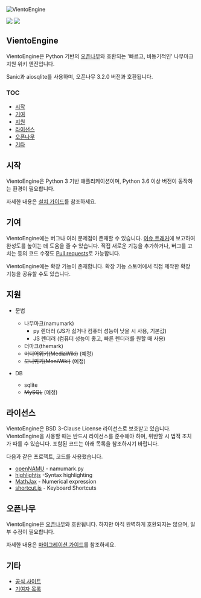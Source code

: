 ![VientoEngine](https://user-images.githubusercontent.com/65072459/103525598-cfb06d00-4ec2-11eb-9b06-192e05fb2096.png)

<img src="https://img.shields.io/pypi/pyversions/Sanic"/> <img src="https://img.shields.io/badge/license-BSD%203--Clause-informational"/>
## VientoEngine
VientoEngine은 Python 기반의 [오픈나무](https://github.com/2du/openNAMU)와 호환되는 '빠르고, 비동기적인' 나무마크 지원 위키 엔진입니다.

Sanic과 aiosqlite를 사용하며, 오픈나무 3.2.0 버전과 호환됩니다.

### TOC
 * [시작](#시작)
 * [기여](#기여)
 * [지원](#지원)
 * [라이선스](#라이선스)
 * [오픈나무](#오픈나무)
 * [기타](#기타)

## 시작
VientoEngine은 Python 3 기반 애플리케이션이며, Python 3.6 이상 버전이 동작하는 환경이 필요합니다.

자세한 내용은 [설치 가이드](https://viento.badawiki.site/install_guide.html)를 참조하세요.

## 기여
VientoEngine에는 버그나 여러 문제점이 존재할 수 있습니다. [이슈 트래커](https://github.com/BadaWikiDev/VientoEngine/issues)에 보고하여 완성도를 높이는 데 도움을 줄 수 있습니다. 직접 새로운 기능을 추가하거나, 버그를 고치는 등의 코드 수정도 [Pull requests](https://github.com/BadaWikiDev/VientoEngine/pulls)로 가능합니다.

VientoEngine에는 확장 기능이 존재합니다. 확장 기능 스토어에서 직접 제작한 확장 기능을 공유할 수도 있습니다.

## 지원
 * 문법
     * 나무마크(namumark)
         * py 렌더러 (JS가 싫거나 컴퓨터 성능이 낮을 시 사용, 기본값)
         * JS 렌더러 (컴퓨터 성능이 좋고, 빠른 렌더러를 원할 때 사용)
     * 더마크(themark)
     * ~~미디어위키(MediaWiki)~~ (예정)
     * ~~모니위키(MoniWiki)~~ (예정)
     
 * DB
     * sqlite
     * ~~MySQL~~ (예정)

## 라이선스
VientoEngine은 BSD 3-Clause License 라이선스로 보호받고 있습니다. VientoEngine을 사용할 때는 반드시 라이선스를 준수해야 하며, 위반할 시 법적 조치가 따를 수 있습니다. 포함된 코드는 아래 목록을 참조하시기 바랍니다.

다음과 같은 프로젝트, 코드를 사용했습니다.
 * [openNAMU](https://github.com/2du/openNAMU) - namumark.py
 * [highlightjs](https://highlightjs.org/) -Syntax highlighting
 * [MathJax](https://www.mathjax.org/) - Numerical expression
 * [shortcut.js](http://www.openjs.com/scripts/events/keyboard_shortcuts/) - Keyboard Shortcuts

## 오픈나무
VientoEngine은 [오픈나무](https://github.com/2du/openNAMU)와 호환됩니다. 하지만 아직 완벽하게 호환되지는 않으며, 일부 수정이 필요합니다.

자세한 내용은 [마이그레이션 가이드](https://viento.badawiki.site/change_engine.html)를 참조하세요.

## 기타
 * [공식 사이트](https://viento.badawiki.site)
 * [기여자 목록](https://github.com/BadaWikiDev/VientoEngine/graphs/contributors)
